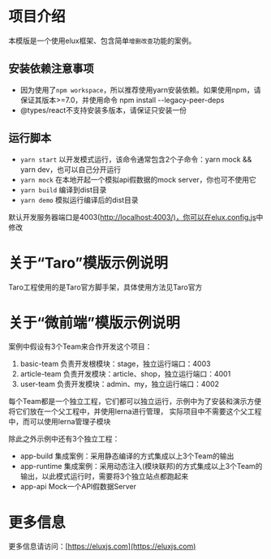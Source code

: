 # 项目介绍

本模版是一个使用elux框架、包含简单`增删改查`功能的案例。

## 安装依赖注意事项

- 因为使用了`npm workspace`，所以推荐使用yarn安装依赖。如果使用npm，请保证其版本>=7.0，并使用命令 npm install --legacy-peer-deps
- @types/react不支持安装多版本，请保证只安装一份

## 运行脚本

- `yarn start` 以开发模式运行，该命令通常包含2个子命令：yarn mock && yarn dev，也可以自己分开运行
- `yarn mock` 在本地开起一个模拟api假数据的mock server，你也可不使用它
- `yarn build` 编译到dist目录
- `yarn demo` 模拟运行编译后的dist目录

默认开发服务器端口是4003(<http://localhost:4003/)，你可以在elux.config.js>中修改

# 关于“Taro”模版示例说明

Taro工程使用的是Taro官方脚手架，具体使用方法见Taro官方

# 关于“微前端”模版示例说明

案例中假设有3个Team来合作开发这个项目：

1. basic-team 负责开发根模块：stage，独立运行端口：4003
2. article-team 负责开发模块：article、shop，独立运行端口：4001
3. user-team 负责开发模块：admin、my，独立运行端口：4002

每个Team都是一个独立工程，它们都可以独立运行，示例中为了安装和演示方便将它们放在一个父工程中，并使用lerna进行管理，
实际项目中不需要这个父工程中，而可以使用lerna管理子模块

除此之外示例中还有3个独立工程：

- app-build 集成案例：采用静态编译的方式集成以上3个Team的输出
- app-runtime 集成案例：采用动态注入(模块联邦)的方式集成以上3个Team的输出，以此模式运行时，需要将3个独立站点都跑起来
- app-api Mock一个API假数据Server

# 更多信息

更多信息请访问：[https://eluxjs.com](https://eluxjs.com)
